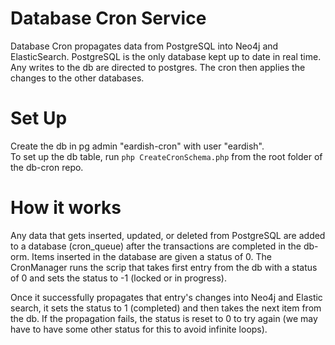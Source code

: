 Database Cron Service
====================
Database Cron propagates data from PostgreSQL into Neo4j and ElasticSearch. PostgreSQL is the only database kept up to date in real time.
Any writes to the db are directed to postgres. The cron then applies the changes to the other databases.

Set Up
====================
Create the db in pg admin "eardish-cron" with user "eardish".  
To set up the db table, run `php CreateCronSchema.php` from the root folder of the db-cron repo.

How it works
====================
Any data that gets inserted, updated, or deleted from PostgreSQL are added to a database (cron_queue) after the transactions are completed in the db-orm.
Items inserted in the database are given a status of 0.
The CronManager runs the scrip that takes first entry from the db with a status of 0 and sets the status to -1 (locked or in progress). 

Once it successfully propagates that entry's changes into Neo4j and Elastic search, it sets the status to 1 (completed) and then takes the next item from the db.
If the propagation fails, the status is reset to 0 to try again (we may have to have some other status for this to avoid infinite loops).
